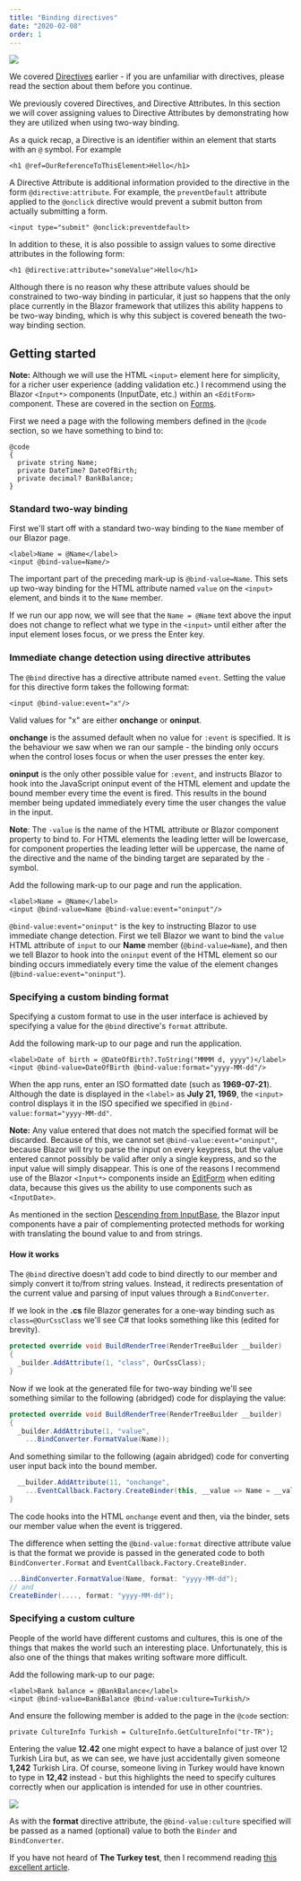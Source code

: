 ```yaml
---
title: "Binding directives"
date: "2020-02-08"
order: 1
---
```


[![](images/SourceLink-e1567978928628.png)](https://github.com/mrpmorris/blazor-university/tree/master/src/Components/BindingDirectives)

We covered [Directives](/components/literals-expressions-and-directives/directives/) earlier -
if you are unfamiliar with directives, please read the section about them before you continue.

We previously covered Directives, and Directive Attributes.
In this section we will cover assigning values to Directive Attributes 
by demonstrating how they are utilized when using two-way binding.

As a quick recap, a Directive is an identifier within an element that starts with an `@` symbol. For example

```razor
<h1 @ref=OurReferenceToThisElement>Hello</h1>
```

A Directive Attribute is additional information provided to the directive in the form `@directive:attribute`.
For example, the `preventDefault` attribute applied to the `@onclick` directive would prevent
a submit button from actually submitting a form.

```razor
<input type="submit" @onclick:preventdefault>
```

In addition to these, it is also possible to assign values to some directive attributes in the following form:

```razor
<h1 @directive:attribute="someValue">Hello</h1>
```

Although there is no reason why these attribute values should be constrained to two-way binding in particular,
it just so happens that the only place currently in the Blazor framework that utilizes this ability happens to be two-way
binding, which is why this subject is covered beneath the two-way binding section.

## Getting started

**Note:** Although we will use the HTML `<input>` element here for simplicity, for a richer user experience
(adding validation etc.) I recommend using the Blazor `<Input*>` components (InputDate, etc.) within an `<EditForm>` component.
These are covered in the section on [Forms](/forms).

First we need a page with the following members defined in the `@code` section, so we have something to bind to:

```razor
@code
{
  private string Name;
  private DateTime? DateOfBirth;
  private decimal? BankBalance;
}
```

### Standard two-way binding

First we'll start off with a standard two-way binding to the `Name` member of our Blazor page.

```razor
<label>Name = @Name</label>
<input @bind-value=Name/>
```

The important part of the preceding mark-up is `@bind-value=Name`.
This sets up two-way binding for the HTML attribute named `value` on the `<input>` element, and binds it to the `Name` member.

If we run our app now, we will see that the `Name = @Name` text above the input does not change to reflect what we type
in the `<input>` until either after the input element loses focus, or we press the Enter key.

### Immediate change detection using directive attributes

The `@bind` directive has a directive attribute named `event`. Setting the value for this directive form takes the following format:

```razor
<input @bind-value:event="x"/>
```

Valid values for "x" are either **onchange** or **oninput**.

**onchange** is the assumed default when no value for `:event` is specified.
It is the behaviour we saw when we ran our sample -
the binding only occurs when the control loses focus or when the user presses the enter key.

**oninput** is the only other possible value for `:event`,
and instructs Blazor to hook into the JavaScript oninput event of
the HTML element and update the bound member every time the event is fired.
This results in the bound member being updated immediately every time the user changes the value in the input.

**Note**: The `-value` is the name of the HTML attribute or Blazor component property to bind to.
For HTML elements the leading letter will be lowercase, for component properties the leading letter will be uppercase,
the name of the directive and the name of the binding target are separated by the `-` symbol.

Add the following mark-up to our page and run the application.

```razor
<label>Name = @Name</label>
<input @bind-value=Name @bind-value:event="oninput"/>
```

`@bind-value:event="oninput"` is the key to instructing Blazor to use immediate change detection.
First we tell Blazor we want to bind the `value` HTML attribute of `input` to our **Name** member (`@bind-value=Name`),
and then we tell Blazor to hook into the `oninput` event of the HTML element so our binding occurs immediately
every time the value of the element changes (`@bind-value:event="oninput"`).

### Specifying a custom binding format

Specifying a custom format to use in the user interface is achieved by specifying
 a value for the `@bind` directive's `format` attribute.

Add the following mark-up to our page and run the application.

```razor
<label>Date of birth = @DateOfBirth?.ToString("MMMM d, yyyy")</label>
<input @bind-value=DateOfBirth @bind-value:format="yyyy-MM-dd"/>
```

When the app runs, enter an ISO formatted date (such as **1969-07-21**).
Although the date is displayed in the `<label>` as **July 21, 1969**,
the `<input>` control displays it in the ISO specified we specified in `@bind-value:format="yyyy-MM-dd"`.

**Note:** Any value entered that does not match the specified format will be discarded. Because of this,
we cannot set `@bind-value:event="oninput"`, because Blazor will try to parse the input on every keypress,
but the value entered cannot possibly be valid after only a single keypress,
and so the input value will simply disappear.
This is one of the reasons I recommend use of the Blazor `<Input*>` components inside an [EditForm](/forms) when editing
data, because this gives us the ability to use components such as `<InputDate>`.

As mentioned in the section [Descending from InputBase<T>](/forms/descending-from-inputbase/),
the Blazor input components have a pair of complementing protected methods for working with translating the bound value
to and from strings.

#### How it works

The `@bind` directive doesn't add code to bind directly to our member and simply convert it to/from string values.
Instead, it redirects presentation of the current value and parsing of input values through a `BindConverter`.

If we look in the **.cs** file Blazor generates for a one-way binding such as `class=@OurCssClass` we'll see C# that looks
something like this (edited for brevity).

```cs
protected override void BuildRenderTree(RenderTreeBuilder __builder)
{
  _builder.AddAttribute(1, "class", OurCssClass);
}
```

Now if we look at the generated file for two-way binding we'll see something similar to the following (abridged) code for displaying the value:

```cs
protected override void BuildRenderTree(RenderTreeBuilder __builder)
{
  _builder.AddAttribute(1, "value",
    ...BindConverter.FormatValue(Name));
```

And something similar to the following (again abridged) code for converting user input back into the bound member.

```cs
  __builder.AddAttribute(11, "onchange",
    ...EventCallback.Factory.CreateBinder(this, __value => Name = __value, Name));
}
```

The code hooks into the HTML `onchange` event and then, via the binder, sets our member value when the event is triggered.

The difference when setting the `@bind-value:format` directive attribute value is that the format we
provide is passed in the generated code to both `BindConverter.Format` and `EventCallback.Factory.CreateBinder`.

```cs
...BindConverter.FormatValue(Name, format: "yyyy-MM-dd");
// and
CreateBinder(...., format: "yyyy-MM-dd");
```

### Specifying a custom culture

People of the world have different customs and cultures,
this is one of the things that makes the world such an interesting place.
Unfortunately, this is also one of the things that makes writing software more difficult.

Add the following mark-up to our page:

```razor
<label>Bank balance = @BankBalance</label>
<input @bind-value=BankBalance @bind-value:culture=Turkish/>
```

And ensure the following member is added to the page in the `@code` section:

```razor
private CultureInfo Turkish = CultureInfo.GetCultureInfo("tr-TR");
```

Entering the value **12.42** one might expect to have a balance of just over 12 Turkish Lira but,
as we can see, we have just accidentally given someone **1,242** Turkish Lira.
Of course, someone living in Turkey would have known to type in **12,42** instead -
but this highlights the need to specify cultures correctly when our application is intended for use in other countries.

![](images/TwoWayBindingCulture.png)

As with the **format** directive attribute, the `@bind-value:culture` specified will be passed as a named (optional) value
to both the `Binder` and `BindConverter`.

If you have not heard of **The Turkey test**, then I recommend reading [this excellent article](http://www.moserware.com/2008/02/does-your-code-pass-turkey-test.html).
